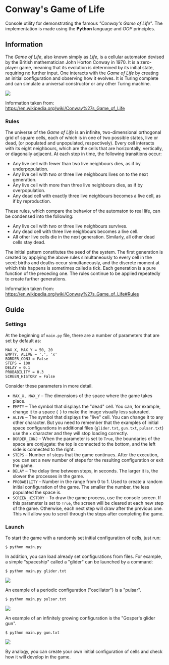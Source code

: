 # Conway's Game of Life

Console utility for demonstrating the famous _"Conway's Game of Life"_. The implementation is made using the __Python__ language and _OOP_ principles.

## Information

The _Game of Life_, also known simply as _Life_, is a cellular automaton devised by the British mathematician John Horton Conway in 1970. It is a zero-player game, meaning that its evolution is determined by its initial state, requiring no further input. One interacts with the _Game of Life_ by creating an initial configuration and observing how it evolves. It is Turing complete and can simulate a universal constructor or any other Turing machine. 

<img src="https://upload.wikimedia.org/wikipedia/commons/e/e6/Conways_game_of_life_breeder_animation.gif">

Information taken from:
https://en.wikipedia.org/wiki/Conway%27s_Game_of_Life

### Rules

The universe of the _Game of Life_ is an infinite, two-dimensional orthogonal grid of square cells, each of which is in one of two possible states, live or dead, (or populated and unpopulated, respectively). Every cell interacts with its eight neighbours, which are the cells that are horizontally, vertically, or diagonally adjacent. At each step in time, the following transitions occur:

- Any live cell with fewer than two live neighbours dies, as if by underpopulation.
- Any live cell with two or three live neighbours lives on to the next generation.
- Any live cell with more than three live neighbours dies, as if by overpopulation.
- Any dead cell with exactly three live neighbours becomes a live cell, as if by reproduction.

These rules, which compare the behavior of the automaton to real life, can be condensed into the following:

- Any live cell with two or three live neighbours survives.
- Any dead cell with three live neighbours becomes a live cell.
- All other live cells die in the next generation. Similarly, all other dead cells stay dead.

The initial pattern constitutes the seed of the system. The first generation is created by applying the above rules simultaneously to every cell in the seed; births and deaths occur simultaneously, and the discrete moment at which this happens is sometimes called a tick. Each generation is a pure function of the preceding one. The rules continue to be applied repeatedly to create further generations.

Information taken from:
https://en.wikipedia.org/wiki/Conway%27s_Game_of_Life#Rules

## Guide

### Settings

At the beginning of `main.py` file, there are a number of parameters that are set by default as:

```
MAX_X, MAX_Y = 50, 20
EMPTY, ALIVE = '.', 'x'
BORDER_CONJ = False
STEPS = 100
DELAY = 0.1
PROBABILITY = 0.3
SCREEN_HISTORY = False
```
Consider these parameters in more detail.

- `MAX_X, MAX_Y` &ndash; The dimensions of the space where the game takes place.
- `EMPTY` &ndash; The symbol that displays the "dead" cell. You can, for example, change it to a space (` `) to make the image visually less saturated.
- `ALIVE` &ndash; The symbol that displays the "live" cell. You can change it to any other character. But you need to remember that the examples of initial space configurations in additional files (`glider.txt`, `gun.txt`, `pulsar.txt`) use the `x` character and they will stop loading correctly.
- `BORDER_CONJ` &ndash; When the parameter is set to `True`, the boundaries of the space are conjugate: the top is connected to the bottom, and the left side is connected to the right.
- `STEPS` &ndash; Number of steps that the game continues. After the execution, you can set a new number of steps for the resulting configuration or exit the game.
- `DELAY` &ndash; The delay time between steps, in seconds. The larger it is, the slower the processes in the game.
- `PROBABILITY` &ndash; Number in the range from 0 to 1. Used to create a random initial configuration of the game. The smaller the number, the less populated the space is.
- `SCREEN_HISTORY` &ndash; To draw the game process, use the console screen. If this parameter is set to `True`, the screen will be cleared at each new step of the game. Otherwise, each next step will draw after the previous one. This will allow you to scroll through the steps after completing the game.

### Launch

To start the game with a randomly set initial configuration of cells, just run:
```
$ python main.py
```

In addition, you can load already set configurations from files. For example, a simple "spaceship" called a "glider" can be launched by a command:
```
$ python main.py glider.txt
```
<img src="https://upload.wikimedia.org/wikipedia/commons/f/f2/Game_of_life_animated_glider.gif">

An example of a periodic configuration ("oscillator") is a "pulsar".
```
$ python main.py pulsar.txt
```
<img src="https://upload.wikimedia.org/wikipedia/commons/0/07/Game_of_life_pulsar.gif">

An example of an infinitely growing configuration is the "Gosper's glider gun".
```
$ python main.py gun.txt
```
<img src="https://upload.wikimedia.org/wikipedia/commons/e/e5/Gospers_glider_gun.gif">

By analogy, you can create your own initial configuration of cells and check how it will develop in the game.